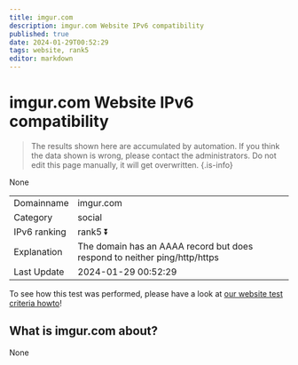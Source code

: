 ```yaml
---
title: imgur.com
description: imgur.com Website IPv6 compatibility
published: true
date: 2024-01-29T00:52:29
tags: website, rank5
editor: markdown
---
```


# imgur.com Website IPv6 compatibility

> The results shown here are accumulated by automation. If you think the data shown is wrong, please contact the administrators. 
> Do not edit this page manually, it will get overwritten.
{.is-info}

None


|   |   |
| - | - |
| Domainname | imgur.com
| Category | social |
| IPv6 ranking | rank5 :arrow_double_down: |
| Explanation | The domain has an AAAA record but does respond to neither ping/http/https |
| Last Update | 2024-01-29 00:52:29 |

To see how this test was performed, please have a look at [our website test criteria howto](/howto/testcriteria/website)!


## What is imgur.com about?
None
